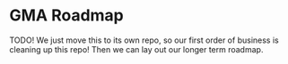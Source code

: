 # GMA Roadmap

TODO! We just move this to its own repo, so our first order of business is cleaning up this repo! Then we can lay out
our longer term roadmap.